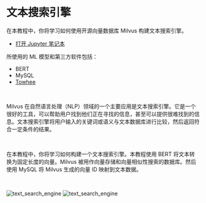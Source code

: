 
# 文本搜索引擎

在本教程中，你将学习如何使用开源向量数据库 Milvus 构建文本搜索引擎。
- [打开 Jupyter 笔记本](https://github.com/towhee-io/examples/tree/main/nlp/text_search)

所使用的 ML 模型和第三方软件包括：
- BERT
- MySQL
- [Towhee](https://towhee.io/)

<br/>

Milvus 在自然语言处理（NLP）领域的一个主要应用是文本搜索引擎。它是一个很好的工具，可以帮助用户找到他们正在寻找的信息，甚至可以提供很难找到的信息。文本搜索引擎将用户输入的关键词或语义与文本数据库进行比较，然后返回符合一定条件的结果。

<br/>

在本教程中，你将学习如何构建一个文本搜索引擎。本教程使用 BERT 将文本转换为固定长度的向量。Milvus 被用作向量存储和向量相似性搜索的数据库。然后使用 MySQL 将 Milvus 生成的向量 ID 映射到文本数据。

<br/>

![text_search_engine](/assets/text_search_engine.png "文本搜索引擎的工作流程")
![text_search_engine](/assets/text_search_engine_demo.png "文本搜索引擎的演示")